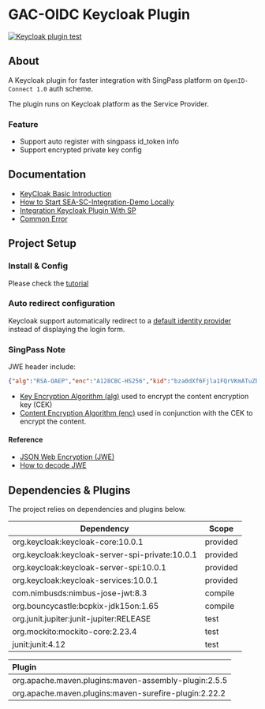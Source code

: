 # GAC-OIDC Keycloak Plugin
[![Keycloak plugin test](https://github.com/thoughtworks/GAC-OpenID-Connect/actions/workflows/keycloak-plugin-test.yaml/badge.svg)](https://github.com/thoughtworks/GAC-OpenID-Connect/actions/workflows/keycloak-plugin-test.yaml)

## About
A Keycloak plugin for faster integration with SingPass platform on `OpenID-Connect 1.0` auth scheme.

The plugin runs on Keycloak platform as the Service Provider.

### Feature

- Support auto register with singpass id_token info
- Support encrypted private key config

## Documentation
- [KeyCloak Basic Introduction](documents/KeyCloak-Basic-Introduction.md)
- [How to Start SEA-SC-Integration-Demo Locally](documents/How-To-Start-SEA-SC-Integration-Demo-Locally.md)
- [Integration Keycloak Plugin With SP](documents/Install-And-Config-Keycloak-Plugin.md)
- [Common Error](documents/Common-Error.md)

## Project Setup

### Install & Config
Please check the [tutorial](documents/Install-And-Config-Keycloak-Plugin.md#install-keycloak-idp-singpass-plugin-for-keycloak)

### Auto redirect configuration
Keycloak support automatically redirect to a [default identity provider](https://www.keycloak.org/docs/latest/server_admin/#default_identity_provider) instead of displaying the login form.

### SingPass Note

JWE header include:

```json
{"alg":"RSA-OAEP","enc":"A128CBC-HS256","kid":"bza0dXf6Fjla1FQrVKmATuZb9-4M90LxDuf3ujLYbqg"}
```

- [Key Encryption Algorithm (alg)](https://tools.ietf.org/html/rfc7518#section-4.1) used to encrypt the content encryption key (CEK)
- [Content Encryption Algorithm (enc)](https://tools.ietf.org/html/rfc7518#section-5.1) used in conjunction with the CEK to encrypt the content.

#### Reference
- [JSON Web Encryption (JWE)](https://tools.ietf.org/html/rfc7516)
- [How to decode JWE](https://stackoverflow.com/a/42503200)

## Dependencies & Plugins
The project relies on dependencies and plugins below.

Dependency | Scope
---- | ---
org.keycloak:keycloak-core:10.0.1 | provided
org.keycloak:keycloak-server-spi-private:10.0.1 |  provided
org.keycloak:keycloak-server-spi:10.0.1 | provided
org.keycloak:keycloak-services:10.0.1 | provided
com.nimbusds:nimbus-jose-jwt:8.3 | compile
org.bouncycastle:bcpkix-jdk15on:1.65 | compile
org.junit.jupiter:junit-jupiter:RELEASE | test
org.mockito:mockito-core:2.23.4 | test
junit:junit:4.12 | test


Plugin |
:---- |
org.apache.maven.plugins:maven-assembly-plugin:2.5.5 |
org.apache.maven.plugins:maven-surefire-plugin:2.22.2 |
